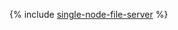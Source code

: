 {% include [single-node-file-server](../../_includes/tutorials/archive/single-node-file-server.md) %}
